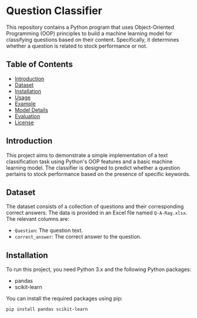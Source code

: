 # Question Classifier

This repository contains a Python program that uses Object-Oriented Programming (OOP) principles to build a machine learning model for classifying questions based on their content. Specifically, it determines whether a question is related to stock performance or not.

## Table of Contents

- [Introduction](#introduction)
- [Dataset](#dataset)
- [Installation](#installation)
- [Usage](#usage)
- [Example](#example)
- [Model Details](#model-details)
- [Evaluation](#evaluation)
- [License](#license)

## Introduction

This project aims to demonstrate a simple implementation of a text classification task using Python's OOP features and a basic machine learning model. The classifier is designed to predict whether a question pertains to stock performance based on the presence of specific keywords.

## Dataset

The dataset consists of a collection of questions and their corresponding correct answers. The data is provided in an Excel file named `Q-A-Rag.xlsx`. The relevant columns are:

- `Question`: The question text.
- `correct_answer`: The correct answer to the question.

## Installation

To run this project, you need Python 3.x and the following Python packages:

- pandas
- scikit-learn

You can install the required packages using pip:

```bash
pip install pandas scikit-learn
```
